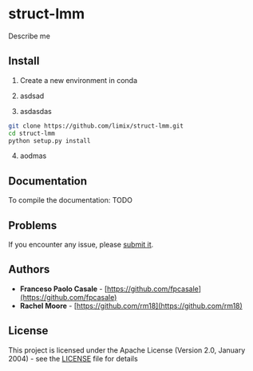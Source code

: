 # struct-lmm

Describe me

## Install

1. Create a new environment in conda


2. asdsad

3. asdasdas
  ```bash
  git clone https://github.com/limix/struct-lmm.git
  cd struct-lmm
  python setup.py install
  ```
  
4. aodmas

## Documentation

To compile the documentation:
TODO

## Problems

If you encounter any issue, please [submit it](https://github.com/limix/struct-lmm/issues).

## Authors

* **Franceso Paolo Casale** - [https://github.com/fpcasale](https://github.com/fpcasale)
* **Rachel Moore** - [https://github.com/rm18](https://github.com/rm18)

## License

This project is licensed under the Apache License (Version 2.0, January 2004) -
see the [LICENSE](LICENSE) file for details
